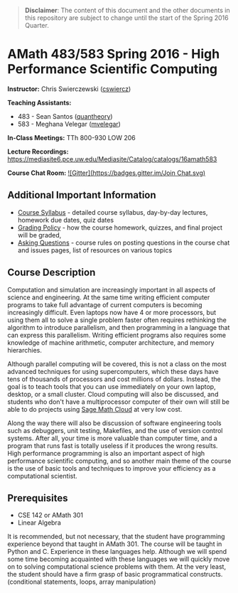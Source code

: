 > **Disclaimer**: The content of this document and the other documents in this repository are subject to change until the start of the Spring 2016 Quarter.

# AMath 483/583 Spring 2016 - High Performance Scientific Computing

**Instructor:** Chris Swierczewski ([cswiercz](https://github.com/cswiercz))

**Teaching Assistants:**
* 483 - Sean Santos ([quantheory](https://github.com/quantheory))
* 583 - Meghana Velegar ([mvelegar](https://github.com/mvelegar))

**In-Class Meetings:** TTh 800-930 LOW 206

**Lecture Recordings:** https://mediasite6.pce.uw.edu/Mediasite/Catalog/catalogs/16amath583

**Course Chat Room:**
[![Gitter](https://badges.gitter.im/Join Chat.svg)](https://gitter.im/uwhpsc-2016?utm_source=share-link&utm_medium=link&utm_campaign=share-link)

## Additional Important Information

* [Course Syllabus](https://github.com/uwhpsc-2016/syllabus/blob/master/Syllabus.md) - detailed course syllabus, day-by-day lectures, homework due dates, quiz dates
* [Grading Policy](https://github.com/uwhpsc-2016/syllabus/blob/master/Grading.md) - how the course homework, quizzes, and final project will be graded,
* [Asking Questions](https://github.com/uwhpsc-2016/syllabus/blob/master/AskingQuestions.md) - course rules on posting questions in the course chat and issues pages, list of resources on various topics

## Course Description

Computation and simulation are increasingly important in all aspects of science and engineering. At the same time writing efficient computer programs to take full advantage of current computers is becoming increasingly difficult. Even laptops now have 4 or more processors, but using them all to solve a single problem faster often requires rethinking the algorithm to introduce parallelism, and then programming in a language that can express this parallelism. Writing efficient programs also requires some knowledge of machine arithmetic, computer architecture, and memory hierarchies.

Although parallel computing will be covered, this is not a class on the most advanced techniques for using supercomputers, which these days have tens of thousands of processors and cost millions of dollars. Instead, the goal is to teach tools that you can use immediately on your own laptop, desktop, or a small cluster. Cloud computing will also be discussed, and students who don't have a multiprocessor computer of their own will still be able to do projects using [Sage Math Cloud](http://www.sagemath.com) at very low cost.

Along the way there will also be discussion of software engineering tools such as debuggers, unit testing, Makefiles, and the use of version control systems. After all, your time is more valuable than computer time, and a program that runs fast is totally useless if it produces the wrong results. High performance programming is also an important aspect of high performance scientific computing, and so another main theme of the course is the use of basic tools and techniques to improve your efficiency as a computational scientist.

## Prerequisites

* CSE 142 or AMath 301
* Linear Algebra

It is recommended, but not necessary, that the student have programming experience beyond that taught in AMath 301. The course will be taught in Python and C. Experience in these languages help. Although we will spend some time becoming acquainted with these languages we will quickly move on to solving computational science problems with them. At the very least, the student should have a firm grasp of basic programmatical constructs. (conditional statements, loops, array manipulation)
